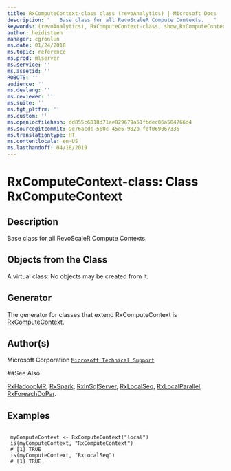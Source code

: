 ```yaml
---
title: RxComputeContext-class class (revoAnalytics) | Microsoft Docs
description: "   Base class for all RevoScaleR Compute Contexts.   "
keywords: (revoAnalytics), RxComputeContext-class, show,RxComputeContext-method, classes
author: heidisteen
manager: cgronlun
ms.date: 01/24/2018
ms.topic: reference
ms.prod: mlserver
ms.service: ''
ms.assetid: ''
ROBOTS: ''
audience: ''
ms.devlang: ''
ms.reviewer: ''
ms.suite: ''
ms.tgt_pltfrm: ''
ms.custom: ''
ms.openlocfilehash: dd855c6818d71ae829679a51fbdec06a504766d4
ms.sourcegitcommit: 9c76acdc-560c-45e5-982b-fef069067335
ms.translationtype: HT
ms.contentlocale: en-US
ms.lasthandoff: 04/18/2019
---
```

 # <a name="rxcomputecontext-class-class-rxcomputecontext"></a>RxComputeContext-class: Class RxComputeContext 
 ## <a name="description"></a>Description

Base class for all RevoScaleR Compute Contexts.  


 ## <a name="objects-from-the-class"></a>Objects from the Class 


A virtual class: No objects may be created from it.

 ## <a name="generator"></a>Generator 


The generator for classes that extend RxComputeContext is [RxComputeContext](RxComputeContext.md).  


 ## <a name="authors"></a>Author(s)
 Microsoft Corporation [`Microsoft Technical Support`](https://go.microsoft.com/fwlink/?LinkID=698556&clcid=0x409)
 
 
 ##<a name="see-also"></a>See Also
 
[RxHadoopMR](RevoScaleR-deprecated.md), [RxSpark](RxSpark.md), [RxInSqlServer](RxInSqlServer.md), [RxLocalSeq](RxLocalSeq.md), [RxLocalParallel](RxLocalParallel.md), [RxForeachDoPar](RxForeachDoPar.md).

 ## <a name="examples"></a>Examples

 ```

  myComputeContext <- RxComputeContext("local")
  is(myComputeContext, "RxComputeContext")
  # [1] TRUE
  is(myComputeContext, "RxLocalSeq")
  # [1] TRUE
```


